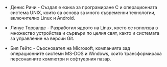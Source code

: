 * Денис Ричи - Създал е езика за програмиране C и операционната система UNIX, които са основа за много съвременни технологии, включително Linux и Android.

* Линус Торвалдс - Разработил ядрото на Linux, което се използва в множество устройства и сървъри по целия свят, както и системата за управление на версии Git.

* Бил Гейтс - Съосновател на Microsoft, компанията зад операционните системи MS-DOS и Windows, които трансформираха персоналните компютри и софтуерния пазар.
